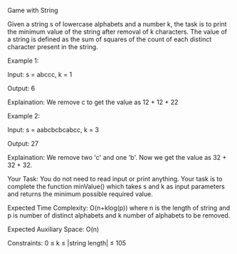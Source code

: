 Game with String

Given a string s of lowercase alphabets and a number k, the task is to print the minimum value of the string after removal of k characters. The value of a string is defined as the sum of squares of the count of each distinct character present in the string. 

Example 1:

Input: 
s = abccc, k = 1

Output: 
6

Explaination:
We remove c to get the value as 12 + 12 + 22


Example 2:

Input: 
s = aabcbcbcabcc, k = 3

Output: 
27

Explaination: 
We remove two 'c' and one 'b'. Now we get the value as 32 + 32 + 32.

Your Task:
You do not need to read input or print anything. Your task is to complete the function minValue() which takes s and k as input parameters and returns the minimum possible required value.

Expected Time Complexity: O(n+klog(p))  where n is the length of string and p is number of distinct alphabets and k number of alphabets to be removed. 

Expected Auxiliary Space: O(n)

Constraints:
0 ≤ k ≤ |string length| ≤ 105